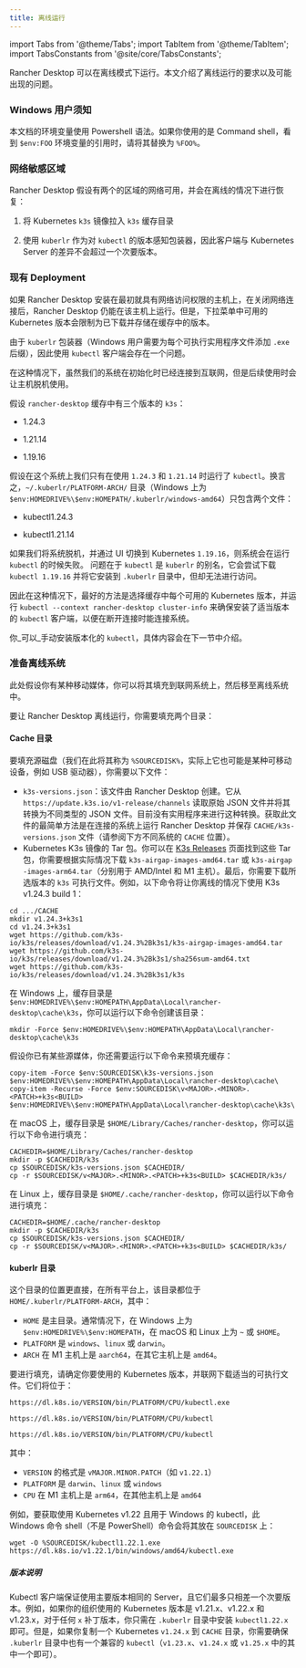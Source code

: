 ```yaml
---
title: 离线运行
---
```


import Tabs from '@theme/Tabs';
import TabItem from '@theme/TabItem';
import TabsConstants from '@site/core/TabsConstants';

Rancher Desktop 可以在离线模式下运行。本文介绍了离线运行的要求以及可能出现的问题。


### Windows 用户须知

本文档的环境变量使用 Powershell 语法。如果你使用的是 Command shell，看到 `$env:FOO` 环境变量的引用时，请将其替换为 `%FOO%`。

### 网络敏感区域

Rancher Desktop 假设有两个的区域的网络可用，并会在离线的情况下进行恢复：

1. 将 Kubernetes `k3s` 镜像拉入 `k3s` 缓存目录

2. 使用 `kuberlr` 作为对 `kubectl` 的版本感知包装器，因此客户端与 Kubernetes Server 的差异不会超过一个次要版本。

### 现有 Deployment

如果 Rancher Desktop 安装在最初就具有网络访问权限的主机上，在关闭网络连接后，Rancher Desktop 仍能在该主机上运行。但是，下拉菜单中可用的 Kubernetes 版本会限制为已下载并存储在缓存中的版本。

由于 `kuberlr` 包装器（Windows 用户需要为每个可执行实用程序文件添加 `.exe` 后缀），因此使用 `kubectl` 客户端会存在一个问题。

在这种情况下，虽然我们的系统在初始化时已经连接到互联网，但是后续使用时会让主机脱机使用。

假设 `rancher-desktop` 缓存中有三个版本的 `k3s`：

- 1.24.3

- 1.21.14

- 1.19.16

假设在这个系统上我们只有在使用 `1.24.3` 和 `1.21.14` 时运行了 `kubectl`。换言之，`~/.kuberlr/PLATFORM-ARCH/` 目录（Windows 上为`$env:HOMEDRIVE%\$env:HOMEPATH/.kuberlr/windows-amd64`）只包含两个文件：

- kubectl1.24.3

- kubectl1.21.14

如果我们将系统脱机，并通过 UI 切换到 Kubernetes `1.19.16`，则系统会在运行 `kubectl` 的时候失败。
问题在于 `kubectl` 是 `kuberlr` 的别名，它会尝试下载 `kubectl 1.19.16` 并将它安装到 `.kuberlr` 目录中，但却无法进行访问。

因此在这种情况下，最好的方法是选择缓存中每个可用的 Kubernetes 版本，并运行 `kubectl --context rancher-desktop cluster-info` 来确保安装了适当版本的 `kubectl` 客户端，以便在断开连接时能连接系统。

你_可以_手动安装版本化的 `kubectl`，具体内容会在下一节中介绍。

### 准备离线系统

此处假设你有某种移动媒体，你可以将其填充到联网系统上，然后移至离线系统中。

要让 Rancher Desktop 离线运行，你需要填充两个目录：

#### Cache 目录

要填充源磁盘（我们在此将其称为 `%SOURCEDISK%`，实际上它也可能是某种可移动设备，例如 USB 驱动器），你需要以下文件：

* `k3s-versions.json`：该文件由 Rancher Desktop 创建。它从 `https://update.k3s.io/v1-release/channels` 读取原始 JSON 文件并将其转换为不同类型的 JSON 文件。目前没有实用程序来进行这种转换。获取此文件的最简单方法是在连接的系统上运行 Rancher Desktop 并保存 `CACHE/k3s-versions.json` 文件（请参阅下方不同系统的 `CACHE` 位置）。
* Kubernetes K3s 镜像的 Tar 包。你可以在 [K3s Releases](https://github.com/k3s-io​​/k3s/releases) 页面找到这些 Tar 包，你需要根据实际情况下载 `k3s-airgap-images-amd64.tar` 或 `k3s-airgap -images-arm64.tar`（分别用于 AMD/Intel 和 M1 主机）。最后，你需要下载所选版本的 `k3s` 可执行文件。例如，以下命令将让你离线的情况下使用 K3s v1.24.3 build 1：

```
cd .../CACHE
mkdir v1.24.3+k3s1
cd v1.24.3+k3s1
wget https://github.com/k3s-io/k3s/releases/download/v1.24.3%2Bk3s1/k3s-airgap-images-amd64.tar
wget https://github.com/k3s-io/k3s/releases/download/v1.24.3%2Bk3s1/sha256sum-amd64.txt
wget https://github.com/k3s-io/k3s/releases/download/v1.24.3%2Bk3s1/k3s
```

<Tabs groupId="os" defaultValue={TabsConstants.defaultOs}>
<TabItem value="Windows">

在 Windows 上，缓存目录是 `$env:HOMEDRIVE%\$env:HOMEPATH\AppData\Local\rancher-desktop\cache\k3s`，你可以运行以下命令创建该目录：

```
mkdir -Force $env:HOMEDRIVE%\$env:HOMEPATH\AppData\Local\rancher-desktop\cache\k3s
```

假设你已有某些源媒体，你还需要运行以下命令来预填充缓存：

```
copy-item -Force $env:SOURCEDISK\k3s-versions.json $env:HOMEDRIVE%\$env:HOMEPATH\AppData\Local\rancher-desktop\cache\
copy-item -Recurse -Force $env:SOURCEDISK\v<MAJOR>.<MINOR>.<PATCH>+k3s<BUILD> $env:HOMEDRIVE%\$env:HOMEPATH\AppData\Local\rancher-desktop\cache\k3s\
```

</TabItem>
  <TabItem value="macOS">

在 macOS 上，缓存目录是 `$HOME/Library/Caches/rancher-desktop`，你可以运行以下命令进行填充：

```
CACHEDIR=$HOME/Library/Caches/rancher-desktop
mkdir -p $CACHEDIR/k3s
cp $SOURCEDISK/k3s-versions.json $CACHEDIR/
cp -r $SOURCEDISK/v<MAJOR>.<MINOR>.<PATCH>+k3s<BUILD> $CACHEDIR/k3s/
```

</TabItem>
  <TabItem value="Linux">

在 Linux 上，缓存目录是 `$HOME/.cache/rancher-desktop`，你可以运行以下命令进行填充：

```
CACHEDIR=$HOME/.cache/rancher-desktop
mkdir -p $CACHEDIR/k3s
cp $SOURCEDISK/k3s-versions.json $CACHEDIR/
cp -r $SOURCEDISK/v<MAJOR>.<MINOR>.<PATCH>+k3s<BUILD> $CACHEDIR/k3s/
```

</TabItem>
</Tabs>

#### kuberlr 目录

这个目录的位置更直接，在所有平台上，该目录都位于 `HOME/.kuberlr/PLATFORM-ARCH`，其中：

- `HOME` 是主目录。通常情况下，在 Windows 上为 `$env:HOMEDRIVE%\$env:HOMEPATH`，在 macOS 和 Linux 上为 `~` 或 `$HOME`。
- `PLATFORM` 是 `windows`、`linux` 或 `darwin`。
- `ARCH` 在 M1 主机上是 `aarch64`，在其它主机上是 `amd64`。

要进行填充，请确定你要使用的 Kubernetes 版本，并联网下载适当的可执行文件。它们将位于：

<Tabs groupId="os" defaultValue={TabsConstants.defaultOs}>
<TabItem value="Windows">

`https://dl.k8s.io/VERSION/bin/PLATFORM/CPU/kubectl.exe`

</TabItem>
  <TabItem value="macOS">

`https://dl.k8s.io/VERSION/bin/PLATFORM/CPU/kubectl`

</TabItem>
    <TabItem value="Linux">

`https://dl.k8s.io/VERSION/bin/PLATFORM/CPU/kubectl`

</TabItem>
</Tabs>

其中：

- `VERSION` 的格式是 `vMAJOR.MINOR.PATCH`（如 `v1.22.1`）
- `PLATFORM` 是 `darwin`、`linux` 或 `windows`
- `CPU` 在 M1 主机上是 `arm64`，在其他主机上是 `amd64`

例如，要获取使用 Kubernetes v1.22 且用于 Windows 的 kubectl，此 Windows 命令 shell（不是 PowerShell）命令会将其放在 `SOURCEDISK` 上：

```
wget -O %SOURCEDISK/kubectl1.22.1.exe https://dl.k8s.io/v1.22.1/bin/windows/amd64/kubectl.exe
```

##### 版本说明

Kubectl 客户端保证使用主要版本相同的 Server，且它们最多只相差一个次要版本。例如，如果你的组织使用的 Kubernetes 版本是 v1.21.x、v1.22.x 和 v1.23.x，对于任何 `x` 补丁版本，你只需在 `.kuberlr` 目录中安装 `kubectl1.22.x` 即可。但是，如果你复制一个 Kubernetes `v1.24.x` 到 `CACHE` 目录，你需要确保 `.kuberlr` 目录中也有一个兼容的 `kubectl`（`v1.23.x`、`v1.24.x` 或 `v1.25.x` 中的其中一个即可）。
